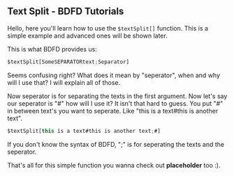 ## Text Split - BDFD Tutorials

Hello, here you'll learn how to use the `$textSplit[]` function. This is a simple example and advanced ones will be shown later.

This is what BDFD provides us:
```js
$textSplit[SomeSEPARATORtext;Separator]
```
Seems confusing right? What does it mean by "seperator", when and why will I use that? I will explain all of those.

Now seperator is for separating the texts in the first argument. Now let's say our seperator is "#" how will I use it? It isn't that hard to guess. You put "#" in between text's you want to seperate. Like "this is a text#this is another text".
```js
$textSplit[this is a text#this is another text;#]
```
If you don't know the syntax of BDFD, ";" is for seperating the texts and the seperator. 

That's all for this simple function you wanna check out **placeholder** too :).
